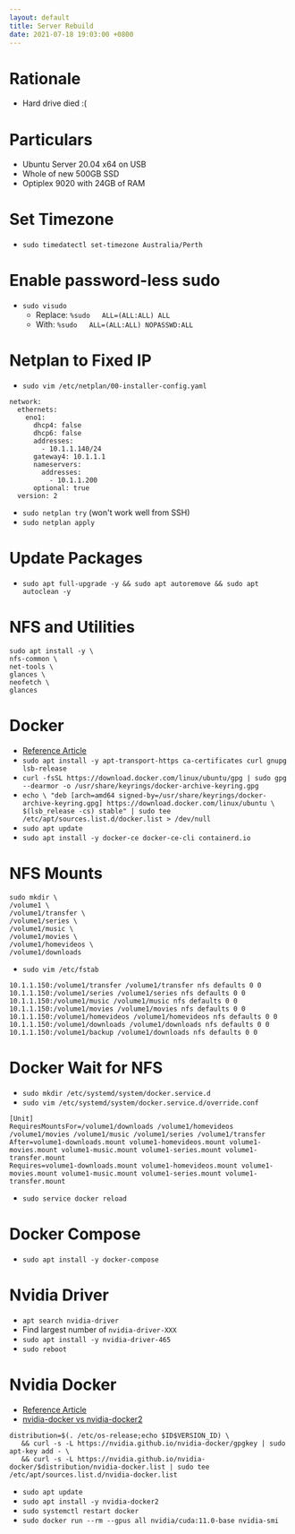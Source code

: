 ```yaml
---
layout: default
title: Server Rebuild
date: 2021-07-18 19:03:00 +0800
---
```


# Rationale
- Hard drive died :(

# Particulars
- Ubuntu Server 20.04 x64 on USB
- Whole of new 500GB SSD
- Optiplex 9020 with 24GB of RAM

# Set Timezone
- `sudo timedatectl set-timezone Australia/Perth`

# Enable password-less sudo
- `sudo visudo`
  - Replace: `%sudo   ALL=(ALL:ALL) ALL`
  - With: `%sudo   ALL=(ALL:ALL) NOPASSWD:ALL`

# Netplan to Fixed IP
- `sudo vim /etc/netplan/00-installer-config.yaml`
```
network:
  ethernets:
    eno1:
      dhcp4: false
      dhcp6: false
      addresses:
        - 10.1.1.140/24
      gateway4: 10.1.1.1
      nameservers:
        addresses:
          - 10.1.1.200
      optional: true
  version: 2
```
- `sudo netplan try` (won't work well from SSH)
- `sudo netplan apply`

# Update Packages
- `sudo apt full-upgrade -y && sudo apt autoremove && sudo apt autoclean -y`

# NFS and Utilities
```
sudo apt install -y \
nfs-common \
net-tools \
glances \
neofetch \
glances
```

# Docker
- [Reference Article](https://docs.docker.com/engine/install/ubuntu/#install-using-the-repository)
- `sudo apt install -y apt-transport-https ca-certificates curl gnupg lsb-release`
- `curl -fsSL https://download.docker.com/linux/ubuntu/gpg | sudo gpg --dearmor -o /usr/share/keyrings/docker-archive-keyring.gpg`
- `echo \
  "deb [arch=amd64 signed-by=/usr/share/keyrings/docker-archive-keyring.gpg] https://download.docker.com/linux/ubuntu \
  $(lsb_release -cs) stable" | sudo tee /etc/apt/sources.list.d/docker.list > /dev/null`
- `sudo apt update`
- `sudo apt install -y docker-ce docker-ce-cli containerd.io`

# NFS Mounts
```
sudo mkdir \
/volume1 \
/volume1/transfer \
/volume1/series \
/volume1/music \
/volume1/movies \
/volume1/homevideos \
/volume1/downloads
```
- `sudo vim /etc/fstab`
```
10.1.1.150:/volume1/transfer /volume1/transfer nfs defaults 0 0
10.1.1.150:/volume1/series /volume1/series nfs defaults 0 0
10.1.1.150:/volume1/music /volume1/music nfs defaults 0 0
10.1.1.150:/volume1/movies /volume1/movies nfs defaults 0 0
10.1.1.150:/volume1/homevideos /volume1/homevideos nfs defaults 0 0
10.1.1.150:/volume1/downloads /volume1/downloads nfs defaults 0 0
10.1.1.150:/volume1/backup /volume1/downloads nfs defaults 0 0
```

# Docker Wait for NFS
- `sudo mkdir /etc/systemd/system/docker.service.d`
- `sudo vim /etc/systemd/system/docker.service.d/override.conf`
```
[Unit]
RequiresMountsFor=/volume1/downloads /volume1/homevideos /volume1/movies /volume1/music /volume1/series /volume1/transfer
After=volume1-downloads.mount volume1-homevideos.mount volume1-movies.mount volume1-music.mount volume1-series.mount volume1-transfer.mount
Requires=volume1-downloads.mount volume1-homevideos.mount volume1-movies.mount volume1-music.mount volume1-series.mount volume1-transfer.mount
```
- `sudo service docker reload`

# Docker Compose
- `sudo apt install -y docker-compose`

# Nvidia Driver
- `apt search nvidia-driver`
- Find largest number of `nvidia-driver-XXX`
- `sudo apt install -y nvidia-driver-465`
- `sudo reboot`

# Nvidia Docker
- [Reference Article](https://docs.nvidia.com/datacenter/cloud-native/container-toolkit/install-guide.html#docker)
- [nvidia-docker vs nvidia-docker2](https://github.com/NVIDIA/nvidia-docker/issues/1268#issuecomment-632692949)
```
distribution=$(. /etc/os-release;echo $ID$VERSION_ID) \
   && curl -s -L https://nvidia.github.io/nvidia-docker/gpgkey | sudo apt-key add - \
   && curl -s -L https://nvidia.github.io/nvidia-docker/$distribution/nvidia-docker.list | sudo tee /etc/apt/sources.list.d/nvidia-docker.list
```
- `sudo apt update`
- `sudo apt install -y nvidia-docker2`
- `sudo systemctl restart docker`
- `sudo docker run --rm --gpus all nvidia/cuda:11.0-base nvidia-smi`
